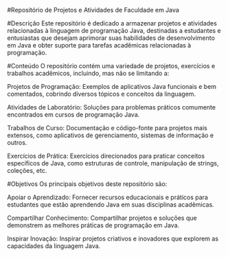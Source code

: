#Repositório de Projetos e Atividades de Faculdade em Java



#Descrição
Este repositório é dedicado a armazenar projetos e atividades relacionadas à linguagem de programação Java, destinadas a estudantes e entusiastas que desejam aprimorar suas habilidades de desenvolvimento em Java e obter suporte para tarefas acadêmicas relacionadas à programação.

#Conteúdo
O repositório contém uma variedade de projetos, exercícios e trabalhos acadêmicos, incluindo, mas não se limitando a:

Projetos de Programação: Exemplos de aplicativos Java funcionais e bem comentados, cobrindo diversos tópicos e conceitos da linguagem.

Atividades de Laboratório: Soluções para problemas práticos comumente encontrados em cursos de programação Java.

Trabalhos de Curso: Documentação e código-fonte para projetos mais extensos, como aplicativos de gerenciamento, sistemas de informação e outros.

Exercícios de Prática: Exercícios direcionados para praticar conceitos específicos de Java, como estruturas de controle, manipulação de strings, coleções, etc.

#Objetivos
Os principais objetivos deste repositório são:

Apoiar o Aprendizado: Fornecer recursos educacionais e práticos para estudantes que estão aprendendo Java em suas disciplinas acadêmicas.

Compartilhar Conhecimento: Compartilhar projetos e soluções que demonstrem as melhores práticas de programação em Java.

Inspirar Inovação: Inspirar projetos criativos e inovadores que explorem as capacidades da linguagem Java.

